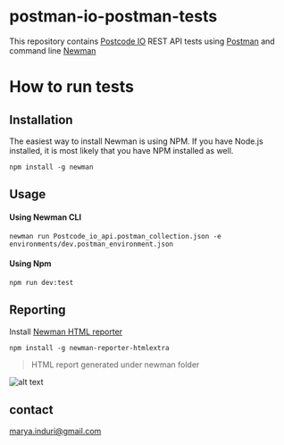 # postman-io-postman-tests

This repository contains [Postcode IO](https://postcodes.io/) REST API tests using [Postman](https://www.postman.com/) and command line [Newman](https://github.com/postmanlabs/newman)

# How to run tests

## Installation
The easiest way to install Newman is using NPM. If you have Node.js installed, it is most likely that you have NPM installed as well.   

```npm install -g newman``` 

## Usage

#### Using Newman CLI

```newman run Postcode_io_api.postman_collection.json -e environments/dev.postman_environment.json```

#### Using Npm

```npm run dev:test```

## Reporting

Install [Newman HTML reporter](https://www.npmjs.com/package/newman-reporter-htmlextra)

```npm install -g newman-reporter-htmlextra```

> HTML report generated under newman folder

![alt text](docs/newman-report.png)


## contact
[marya.induri@gmail.com](marya.induri@gmail.com)